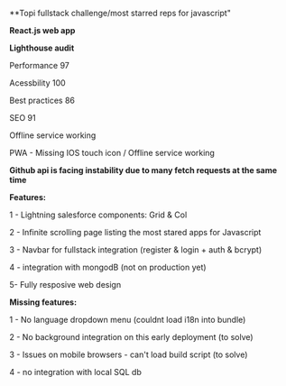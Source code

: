 **Topi fullstack challenge/most starred reps for javascript"

**React.js web app**

**Lighthouse audit**  

Performance 97

Acessbility 100

Best practices 86

SEO 91

Offline service working

PWA - Missing IOS touch icon / Offline service working

**Github api is facing instability due to many fetch requests at the same time**

**Features:**

1 - Lightning salesforce components: Grid & Col

2 - Infinite scrolling page listing the most stared apps for Javascript

3 - Navbar for fullstack integration (register & login + auth & bcrypt)

4 - integration with mongodB (not on production yet)

5- Fully resposive web design

**Missing features:**

1 - No language dropdown menu (couldnt load i18n into bundle)

2 - No background integration on this early deployment (to solve)

3 - Issues on mobile browsers - can't load build script (to solve)

4 - no integration with local SQL db



